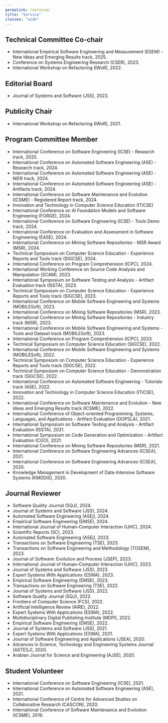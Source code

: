 ```yaml
---
permalink: /service/
title: "Service"
classes: "wide"
---
```

## Technical Committee Co-chair

- International Empirical Software Engineering and Measurement (ESEM) - New Ideas and Emerging Results track, 2025.
- Conference on Systems Engineering Research (CSER), 2023. 
- International Workshop on Refactoring (IWoR), 2022.

## Editorial Board

- Journal of Systems and Software (JSS), 2023.

## Publicity Chair

- International Workshop on Refactoring (IWoR), 2021. 

## Program Committee Member
- International Conference on Software Engineering  (ICSE) - Research track, 2025.
- International Conference on Automated Software Engineering (ASE) - Research track, 2024.
- International Conference on Automated Software Engineering (ASE) - NIER track, 2024.
- International Conference on Automated Software Engineering (ASE) - Artifacts track, 2024.
- International Conference on Software Maintenance and Evolution (ICSME) - Registered Report track, 2024.
- Innovation and Technology in Computer Science Education  (ITiCSE)
- International Conference on AI Foundation Models and Software Engineering  (FORGE), 2024.
- International Conference on Software Engineering  (ICSE) - Tools Demo track, 2024.
- International Conference on Evaluation and Assessment in Software Engineering (EASE), 2024.
- International Conference on Mining Software Repositories - MSR Award  (MSR), 2024.
- Technical Symposium on Computer Science Education - Experience Reports and Tools track (SIGCSE), 2024.
- International Conference on Program Comprehension (ICPC), 2024.
- International Working Conference on Source Code Analysis and Manipulation (SCAM), 2023.
- International Symposium on Software Testing and Analysis - Artifact Evaluation track (ISSTA), 2023.
- Technical Symposium on Computer Science Education - Experience Reports and Tools track (SIGCSE), 2023.
- International Conference on Mobile Software Engineering and Systems (MOBILESoft), 2023.
- International Conference on Mining Software Repositories (MSR), 2023.
- International Conference on Mining Software Repositories - Industry track (MSR), 2023.
- International Conference on Mobile Software Engineering and Systems -  Tools and Dataset track (MOBILESoft), 2023.
- International Conference on Program Comprehension (ICPC), 2023.
- Technical Symposium on Computer Science Education (SIGCSE), 2022.
- International Conference on Mobile Software Engineering and Systems (MOBILESoft), 2022.
- Technical Symposium on Computer Science Education - Experience Reports and Tools track (SIGCSE), 2022.
- Technical Symposium on Computer Science Education -  Demonstration track (SIGCSE), 2022.
- International Conference on Automated Software Engineering - Tutorials track (ASE), 2022.
- Innovation and Technology in Computer Science Education  (ITiCSE), 2022.
- International Conference on Software Maintenance and Evolution - New Ideas and Emerging Results track (ICSME), 2022.
- International Conference of Object-oriented Programming, Systems, Languages, and Applications - Artifact Evaluation (OOPSLA), 2021.
- International Symposium on Software Testing and Analysis - Artifact Evaluation (ISSTA), 2021.
- International Symposium on Code Generation and Optimization - Artifact Evaluation (CGO), 2021.
- International Conference on Mining Software Repositories (MSR), 2021.
- International Conference on Software Engineering Advances (ICSEA), 2021.
- International Conference on Software Engineering Advances (ICSEA), 2020.
- Knowledge Management in Development of Data-Intensive Software Systems (KMDDIS), 2020.


## Journal Reviewer
- Software Quality Journal (SQJ), 2024.
- Journal of Systems and Software (JSS), 2024.
- Automated Software Engineering (ASEj), 2024. 
- Empirical Software Engineering (EMSE), 2024.
- International Journal of Human–Computer Interaction (IJHC), 2024.
- Scientific Reports (SC), 2023.
- Automated Software Engineering (ASEj), 2023. 
- Transactions on Software Engineering (TSE), 2023. 
- Transactions on Software Engineering and Methodology (TOSEM), 2023. 
- Journal of Software: Evolution and Process (JSEP), 2023. 
- International Journal of Human–Computer Interaction (IJHC), 2023.
- Journal of Systems and Software (JSS), 2023.
- Expert Systems With Applications (ESWA), 2023.
- Empirical Software Engineering (EMSE), 2023.
- Transactions on Software Engineering (TSE), 2022.
- Journal of Systems and Software (JSS), 2022.
- Software Quality Journal (SQJ), 2022.
- Frontiers of Computer Science (FCS), 2022. 
- Artificial Intelligence Review (AIRE), 2022.
- Expert Systems With Applications (ESWA), 2022.
- Multidisciplinary Digital Publishing Institute (MDPI), 2022.
- Empirical Software Engineering (EMSE), 2022.
- Journal of Systems and Software (JSS), 2021.
- Expert Systems With Applications (ESWA), 2021.
- Journal of Software Engineering and Applications (JSEA), 2020.
- Advances in Science, Technology and Engineering Systems Journal (ASTESJ), 2020.
- Arabian Journal for Science and Engineering (AJSE), 2020.


## Student Volunteer

- International Conference on Software Engineering (ICSE), 2021.
- International Conference on Automated Software Engineering (ASE), 2021. 
- International Conference of Centre for Advanced Studies on Collaborative Research (CASCON), 2020.
- International Conference of Software Maintenance and Evolution (ICSME), 2019.










